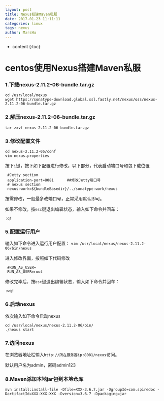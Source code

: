 ```yaml
---
layout: post
title: Nexus搭建Maven私服
date: 2017-01-23 11:11:11
categories: linux
tags: nexus
author: MarsHu
---
```


* content
{:toc}

# centos使用Nexus搭建Maven私服 #
### 1.下载nexus-2.11.2-06-bundle.tar.gz ###
```
cd /usr/local/nexus
wget https://sonatype-download.global.ssl.fastly.net/nexus/oss/nexus-2.11.2-06-bundle.tar.gz
```
### 2.解压nexus-2.11.2-06-bundle.tar.gz ###
```
tar zxvf nexus-2.11.2-06-bundle.tar.gz
```




### 3.修改配置文件 ###
```
cd nexus-2.11.2-06/conf
vim nexus.properties
```

按下`i`键，按下如下配置进行修改，以下部分，代表启动端口号和包下载位置
```
 #Jetty section
 application-port=8081      ##修改Jetty端口号
 # nexus section
 nexus-work=${bundleBasedir}/../sonatype-work/nexus
```
按需修改，一般最多改端口号，正常采用默认即可。

如果不修改，按`esc`键退出编辑状态，输入如下命令并回车：
```
:q!
```

### 5.配置运行用户 ###
输入如下命令进入运行用户配置：
``
vim /usr/local/nexus/nexus-2.11.2-06/bin/nexus
``

进入修改界面，按照如下代码修改
```
 #RUN_AS_USER=
 RUN_AS_USER=root
```

修改完毕后，按`esc`键退出编辑状态，输入如下命令并回车：
```
:wq!
```

### 6.启动nexus ###
依次输入如下命令启动nexus
```
cd /usr/local/nexus/nexus-2.11.2-06/bin/
./nexus start
```

### 7.访问nexus ###

在浏览器地址栏输入`http://所在服务器ip:8081/nexus`访问。

默认用户名为admin，密码admin123

### 8.Maven添加本地jar包到本地仓库 ###

	mvn install:install-file -Dfile=XXX-3.6.7.jar -DgroupId=com.spiredoc -DartifactId=XXX-XXX-XXX -Dversion=3.6.7 -Dpackaging=jar